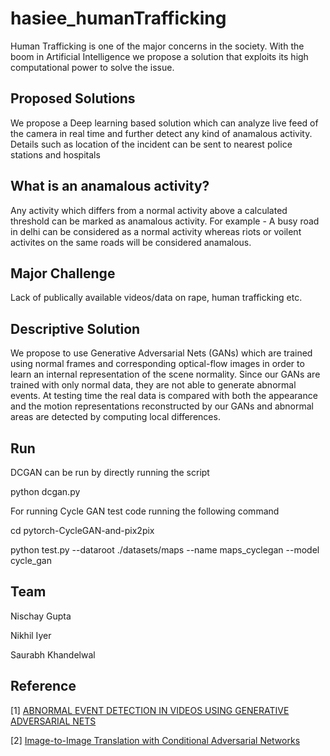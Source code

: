# hasiee_humanTrafficking
Human Trafficking is one of the major concerns in the society. With the boom in Artificial Intelligence we propose a solution that exploits its high computational power to solve the issue.

## Proposed Solutions
 We propose a Deep learning based solution which can analyze live feed of the camera in real time and further detect any kind of anamalous activity. Details such as location of the incident can be sent to nearest police stations and hospitals

## What is an anamalous activity?
Any activity which differs from a normal activity above a calculated threshold can be marked as anamalous activity. For example - A busy road in delhi can be considered as a normal activity whereas riots or voilent activites on the same roads will be considered anamalous.

## Major Challenge
Lack of publically available videos/data on rape, human trafficking etc.

## Descriptive Solution
We propose to use Generative Adversarial Nets (GANs) which are trained using normal frames and corresponding optical-flow images in order to learn an internal representation of the scene normality. Since our GANs are trained with only normal data, they are not able to generate abnormal events.  At testing time the real data is compared with both the appearance and the motion representations reconstructed by our GANs and abnormal areas are detected by computing local differences.

## Run
DCGAN can be run  by directly running the script

python dcgan.py

For running Cycle GAN test code running the following command

cd pytorch-CycleGAN-and-pix2pix

python test.py --dataroot ./datasets/maps --name maps_cyclegan --model cycle_gan

## Team
Nischay Gupta

Nikhil Iyer

Saurabh Khandelwal

## Reference
[1] [ABNORMAL EVENT DETECTION IN VIDEOS USING GENERATIVE ADVERSARIAL NETS](https://arxiv.org/pdf/1708.09644.pdf)

[2] [Image-to-Image Translation with Conditional Adversarial Networks](https://arxiv.org/pdf/1611.07004.pdf)

